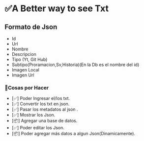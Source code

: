  # ✅A Better way to see Txt

## Formato de Json
- Id
- Url
- Nombre 
- Descripcion
- Tipo (Yt, Git Hub)
- Subtipo(Proramacion,Sv,Historia)(En la Db es el nombre del id)
- Imagen Local
- Imagen Url 

### 📂Cosas por Hacer 
+ [✅] Poder Ingresar el/los txt.
+ [✅] Convertir los txt en json.
+ [✅] Pasar los metadatos al json .
+ [✅] Mostrar los Json.
+ [📦] Agregar una base de datos.
+ [✅] Poder editar los Json.
+ [📦] Poder agregar más datos a algun Json(Dinamicamente).


